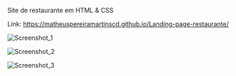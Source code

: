 Site de restaurante em HTML & CSS

Link: https://matheuspereiramartinscd.github.io/Landing-page-restaurante/

![Screenshot_1](https://github.com/matheuspereiramartinscd/Site-de-restaurante/assets/136721687/c493642f-64f4-4111-9b57-2fd49af4a4d7)


![Screenshot_2](https://github.com/matheuspereiramartinscd/Site-de-restaurante/assets/136721687/7b4611e7-731d-4e65-a527-dfbe04b63230)


![Screenshot_3](https://github.com/matheuspereiramartinscd/Site-de-restaurante/assets/136721687/9eb5372e-c6de-4aa8-b617-8c997b0476b1)
